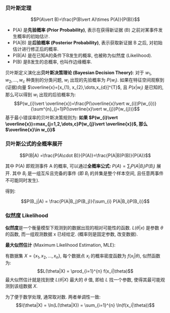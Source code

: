 ### 贝叶斯定理

$$P(A\vert B)=\frac{P(B\vert A)\times P(A)}{P(B)}$$

- P(A) 是**先验概率 (Prior Probability)**, 表示在获得新证据 (B) 之前对某事件发生概率的初始估计.
- P(A|B) 是**后验概率 (Posterior Probability)**, 表示获取新证据 B 之后, 对初始估计进行修正后的概率.
- P(B|A) 是在已知A的条件下B发生的概率, 也被称为似然度 (Likelihood).
- P(B) 是B发生的总概率, 也叫作边缘概率.

贝叶斯定义演化出**贝叶斯决策理论 (Bayesian Decision Theory)**: 对于 $w_{1}, w_{2},\dots,w_{c}$ 种类别的分类问题, $w_{i}$ 出现的先验概率为 $P(w_{i})$. 如果在特征空间观察到(证据)向量 $\overline{x}=[x_{1}, x_{2},\dots,x_{d}]^{T}$, 且 $P(x\vert w_{i})$ 是已知的, 那么可以得到 $w_{i}$ 出现的后验概率为: $$P(w_{i}\vert \overline{x})=\frac{P(\overline{x}\vert w_{i})P(w_{i})}{\sum^{n}_{j=1}P(\overline{x}\vert w_{j})P(w_{j})}$$ 基于最小错误率的贝叶斯决策规则为: **如果 $P(w_{i}\vert \overline{x})=max_{j=1,2,\dots,c}P(w_{j}\vert \overline{x})$, 那么 $\overline{x}\in w_{i}$**

### 贝叶斯公式的全概率展开

$$P(B|A) =\frac{P(A\cdot B)}{P(A)}=\frac{P(A|B)P(B)}{P(A)}$$

其中 P(A) 即观测事件 A 的概率, 可以通过**全概率公式:** $P(A) = \sum_{i} P(A|B_i)P(B_i)$ 展开. 其中 $B_{i}$ 是一组互斥且完备的事件 (即 $B_{i}$ 的并集是整个样本空间, 且任意两事件不可能同时发生). 

得到:

$$P(B_j|A) = \frac{P(A|B_j)P(B_j)}{\sum_{i} P(A|B_i)P(B_i)}$$

### 似然度 Likelihood

**似然度**是一个衡量模型下观测到的数据出现的相对可能性的函数. $L(\theta\vert x)$ 是参数 $\theta$ 的函数, 而一组观测数据 x 已经给定. (概率则是固定参数, 改变数据).

**最大似然估计** (Maximum Likelihood Estimation, MLE):

有数据集 $X=\{x_{1},x_2,...,x_n\}$, 每个数据点 $x_{i}$ 的概率密度函数为 $f(x_{i}\vert \theta)$, 似然函数为: $$L(\theta|X) = \prod_{i=1}^{n} f(x_i|\theta)$$ 最大似然估计就是找到使 $L(\theta\vert X)$ 最大的 $\theta$ 值, 即给 $L$ 找一个参数, 使得其最可能观测到该组数据 $X$.

为了便于数学处理, 通常取对数. 两者单调性一致:
$$l(\theta|X) = \ln(L(\theta|X)) = \sum_{i=1}^{n} \ln(f(x_i|\theta))$$
